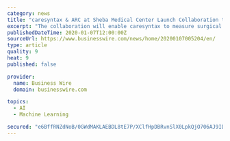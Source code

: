 ```yaml
---
category: news
title: "caresyntax & ARC at Sheba Medical Center Launch Collaboration to Predict Surgical Outcomes Using AI and Machine Learning"
excerpt: "The collaboration will enable caresyntax to measure surgical data across more than 300 variables in oncological procedures using artificial intelligence and machine learning to develop algorithms that will predict surgical outcomes and enable a higher quality of care for both patients and surgeons. The ARC (Accelerate, Redesign, Collaborate ..."
publishedDateTime: 2020-01-07T12:00:00Z
sourceUrl: https://www.businesswire.com/news/home/20200107005204/en/
type: article
quality: 9
heat: 9
published: false

provider:
  name: Business Wire
  domain: businesswire.com

topics:
  - AI
  - Machine Learning

secured: "e6BffRNZdNoB/0GWdMAKLAEBDL8tE7P/XClfHpDBRvnSlX0LpkQjO706AJ9IDu0/aw2vvnrhq5Aio059HaINkgdg1IlwmS2OTLsw/3bguf3mnsVJqfwUcdF7x9ix5fv/cSU95PzH4usCcKIzl0yZUcCs85BYpJQgE0Xk8CKBPTYaabWaI1ehST4LzhAHpqxuOy5PI/sW7NK9Y/8rUldflq5WRORUQ8cx0TEU2g2opWu7RIBD1dSKckpfUUoOuf2/hMgxgrEJJunDpdllSwfRPg==;A3Z1VXcfVX7Jhtj1AVgr+A=="
---
```


